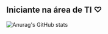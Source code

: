 ## Iniciante na área de TI ♡

![Anurag's GitHub stats](https://github-readme-stats.vercel.app/api?username=1iviaMacedo&theme=moltack&show_icons=true)
